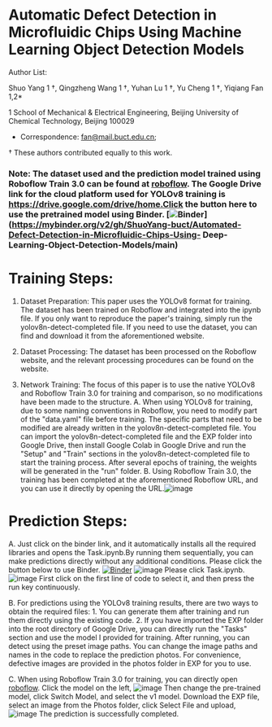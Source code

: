 # Automatic Defect Detection in Microfluidic Chips Using Machine Learning Object Detection Models 
Author List:

Shuo Yang 1 †, Qingzheng Wang 1 †, Yuhan Lu 1 †, Yu Cheng 1 †, Yiqiang Fan 1,2*  

1 School of Mechanical & Electrical Engineering, Beijing University of Chemical Technology, Beijing 100029   

* Correspondence: fan@mail.buct.edu.cn;

† These authors contributed equally to this work.

### Note: The dataset used and the prediction model trained using Roboflow Train 3.0 can be found at [roboflow](https://universe.roboflow.com/project-ptbeh/datasets-nbdxy/model/1). The Google Drive link for the cloud platform used for YOLOv8 training is https://drive.google.com/drive/home.Click the button here to use the pretrained model using Binder. [![Binder](https://mybinder.org/badge_logo.svg)](https://mybinder.org/v2/gh/ShuoYang-buct/Automated-Defect-Detection-in-Microfluidic-Chips-Using- Deep-Learning-Object-Detection-Models/main)

# Training Steps:
1. Dataset Preparation:
This paper uses the YOLOv8 format for training. The dataset has been trained on Roboflow and integrated into the ipynb file. If you only want to reproduce the paper's training, simply run the yolov8n-detect-completed file. If you need to use the dataset, you can find and download it from the aforementioned website.

2. Dataset Processing: 
The dataset has been processed on the Roboflow website, and the relevant processing procedures can be found on the website.

3. Network Training:
The focus of this paper is to use the native YOLOv8 and Roboflow Train 3.0 for training and comparison, so no modifications have been made to the structure. A. When using YOLOv8 for training, due to some naming conventions in Roboflow, you need to modify part of the "data.yaml" file before training. The specific parts that need to be modified are already written in the yolov8n-detect-completed file. You can import the yolov8n-detect-completed file and the EXP folder into Google Drive, then install Google Colab in Google Drive and run the "Setup" and "Train" sections in the yolov8n-detect-completed file to start the training process. After several epochs of training, the weights will be generated in the "run" folder. B. Using Roboflow Train 3.0, the training has been completed at the aforementioned Roboflow URL, and you can use it directly by opening the URL.![image](https://github.com/ShuoYang-buct/Automated-Defect-Detection-in-Microfluidic-Chips-Using-Machine-Learning-Object-Detection-Models/assets/125955811/19a2da4d-fd4f-4e49-a464-e3a3e1c84f57)


# Prediction Steps:
A. Just click on the binder link, and it automatically installs all the required libraries and opens the Task.ipynb.By running them sequentially, you can make predictions directly without any additional conditions. Please click the button below to use Binder.
[![Binder](https://mybinder.org/badge_logo.svg)](https://mybinder.org/v2/gh/ShuoYang-buct/Automated-Defect-Detection-in-Microfluidic-Chips-Using-Deep-Learning-Object-Detection-Models/main)
![image](https://github.com/ShuoYang-buct/Automated-Defect-Detection-in-Microfluidic-Chips-Using-Machine-Learning-Object-Detection-Models/assets/125955811/d567e5a1-31e5-49a0-b05d-806e02b456b1)
Please click Task.ipynb.
![image](https://github.com/ShuoYang-buct/Automated-Defect-Detection-in-Microfluidic-Chips-Using-Machine-Learning-Object-Detection-Models/assets/125955811/4c1ebb34-a3a9-4845-89a3-48aa4351959b)
First click on the first line of code to select it, and then press the run key continuously.

B. For predictions using the YOLOv8 training results, there are two ways to obtain the required files: 1. You can generate them after training and run them directly using the existing code. 2. If you have imported the EXP folder into the root directory of Google Drive, you can directly run the "Tasks" section and use the model I provided for training. After running, you can detect using the preset image paths. You can change the image paths and names in the code to replace the prediction photos. For convenience, defective images are provided in the photos folder in EXP for you to use.

C. When using Roboflow Train 3.0 for training, you can directly open [roboflow](https://universe.roboflow.com/project-ptbeh/datasets-nbdxy/model/1).
   Click the model on the left,
   ![image](https://github.com/ShuoYang-buct/Automated-Defect-Detection-in-Microfluidic-Chips-Using-Machine-Learning-Object-Detection-Models/assets/125955811/392afce1-298a-4ba5-9315-34927b00fbf9)
Then change the pre-trained model, click Switch Model, and select the v1 model.
Download the EXP file, select an image from the Photos folder, click Select File and upload,
![image](https://github.com/ShuoYang-buct/Automated-Defect-Detection-in-Microfluidic-Chips-Using-Machine-Learning-Object-Detection-Models/assets/125955811/4c9e0f5d-cbd2-4705-86b3-9f84a8436c70)
The prediction is successfully completed.
